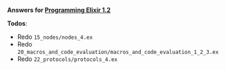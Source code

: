 __Answers for [Programming Elixir 1.2](https://www.amazon.com/Programming-Elixir-1-2-Functional-Concurrent/dp/1680501666/ref=sr_1_1?ie=UTF8&qid=1473384159&sr=8-1&keywords=programming+elixir)__

__Todos__:
* Redo `15_nodes/nodes_4.ex`
* Redo `20_macros_and_code_evaluation/macros_and_code_evaluation_1_2_3.ex`
* Redo `22_protocols/protocols_4.ex`
